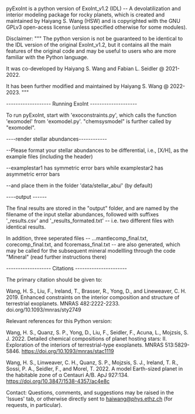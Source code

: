 pyExoInt is a python version of ExoInt_v1.2 (IDL) -- A devolatilization and interior modeling package for rocky planets, which is created and maintained by Haiyang S. Wang (HSW) and is copyrighted with the GNU GPLv3 open-acess license (unless specified otherwise for some modules). 

Disclaimer: 
"""
The python version is not be guaranteed to be identical to the IDL version of the original ExoInt_v1.2, but it contains all the main features of the original code and may be useful to users who are more familiar with the Python language.

It was co-developed by Haiyang S. Wang and Fabian L. Seidler @ 2021-2022.

It has been further modified and maintained by Haiyang S. Wang @ 2022-2023.
"""

------------------- Running ExoInt --------------------

To run pyExoInt, start with 'exoconstraints.py', which calls the function 'exomodel' from 'exomodel.py'. "chemsysmodel" is further called by "exomodel".

----render stellar abundances------------

--Please format your stellar abundances to be differential, i.e., [X/H], as the example files (including the header)

--examplestar1 has symmetric error bars while examplestar2 has asymmetric error bars 

--and place them in the folder 'data/stellar_abu/' (by default)

----output ------

The final results are stored in the "output" folder, and are named by the filename of the input stellar abundances, followed with suffixes '_results.csv' and '_results_formated.txt' -- i.e. two different files with identical results.

In addition, three seperated files -- ...mantlecomp_final.txt, corecomp_final.txt, and fcoremass_final.txt -- are also generated, which may be called for the subsequent mineral modellling through the code "Mineral" (read further instructions there) 

------------------- Citations ----------------------

The primary citation should be given to:

Wang, H. S., Liu, F., Ireland, T., Brasser, R., Yong, D., and Lineweaver, C. H. 2019. Enhanced constraints on the interior composition and structure of terrestrial exoplanets. MNRAS 482:2222-2233. doi.org/10.1093/mnras/sty2749

Relevant references for this Python version: 

Wang, H. S., Quanz, S. P., Yong, D., Liu, F., Seidler, F., Acuna, L., Mojzsis, S. J. 2022. Detailed chemical compositions of planet hosting stars: II. Exploration of the interiors of terrestrial-type exoplanets. MNRAS 513:5829-5846. https://doi.org/10.1093/mnras/stac1119

Wang, H. S., Linweaver, C. H., Quanz, S. P., Mojzsis, S. J., Ireland, T. R., Sossi, P. A., Seidler, F., and Morel, T. 2022. A model Earth-sized planet in the habitable zone of α Centauri A/B. ApJ 927:134. https://doi.org/10.3847/1538-4357/ac4e8c


Contact:
Questions, comments, and suggestions may be raised in the 'Issues' tab, or otherwise directly sent to haiwang@phys.ethz.ch (for requests, in particular).
